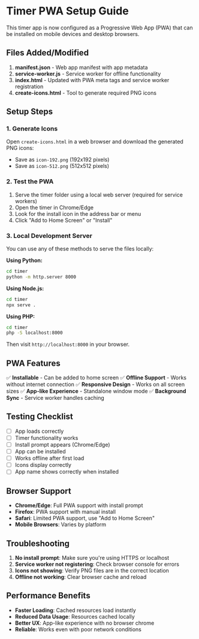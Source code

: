 # Timer PWA Setup Guide

This timer app is now configured as a Progressive Web App (PWA) that can be installed on mobile devices and desktop browsers.

## Files Added/Modified

1. **manifest.json** - Web app manifest with app metadata
2. **service-worker.js** - Service worker for offline functionality
3. **index.html** - Updated with PWA meta tags and service worker registration
4. **create-icons.html** - Tool to generate required PNG icons

## Setup Steps

### 1. Generate Icons
Open `create-icons.html` in a web browser and download the generated PNG icons:
- Save as `icon-192.png` (192x192 pixels)
- Save as `icon-512.png` (512x512 pixels)

### 2. Test the PWA
1. Serve the timer folder using a local web server (required for service workers)
2. Open the timer in Chrome/Edge
3. Look for the install icon in the address bar or menu
4. Click "Add to Home Screen" or "Install"

### 3. Local Development Server
You can use any of these methods to serve the files locally:

**Using Python:**
```bash
cd timer
python -m http.server 8000
```

**Using Node.js:**
```bash
cd timer
npx serve .
```

**Using PHP:**
```bash
cd timer
php -S localhost:8000
```

Then visit `http://localhost:8000` in your browser.

## PWA Features

✅ **Installable** - Can be added to home screen
✅ **Offline Support** - Works without internet connection
✅ **Responsive Design** - Works on all screen sizes
✅ **App-like Experience** - Standalone window mode
✅ **Background Sync** - Service worker handles caching

## Testing Checklist

- [ ] App loads correctly
- [ ] Timer functionality works
- [ ] Install prompt appears (Chrome/Edge)
- [ ] App can be installed
- [ ] Works offline after first load
- [ ] Icons display correctly
- [ ] App name shows correctly when installed

## Browser Support

- **Chrome/Edge**: Full PWA support with install prompt
- **Firefox**: PWA support with manual install
- **Safari**: Limited PWA support, use "Add to Home Screen"
- **Mobile Browsers**: Varies by platform

## Troubleshooting

1. **No install prompt**: Make sure you're using HTTPS or localhost
2. **Service worker not registering**: Check browser console for errors
3. **Icons not showing**: Verify PNG files are in the correct location
4. **Offline not working**: Clear browser cache and reload

## Performance Benefits

- **Faster Loading**: Cached resources load instantly
- **Reduced Data Usage**: Resources cached locally
- **Better UX**: App-like experience with no browser chrome
- **Reliable**: Works even with poor network conditions
